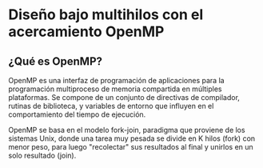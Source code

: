 # Diseño bajo multihilos con el acercamiento OpenMP

## ¿Qué es OpenMP?
OpenMP es una interfaz de programación de aplicaciones para la programación multiproceso de memoria compartida en múltiples plataformas. Se compone de un conjunto de directivas de compilador, rutinas de biblioteca, y variables de entorno que influyen en el comportamiento del tiempo de ejecución. 

OpenMP se basa en el modelo fork-join, paradigma que proviene de los sistemas Unix, donde una tarea muy pesada se divide en K hilos (fork) con menor peso, para luego "recolectar" sus resultados al final y unirlos en un solo resultado (join). 
